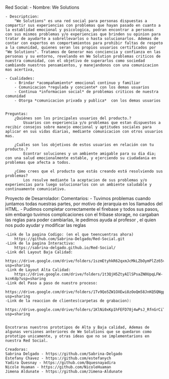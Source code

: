 Red Social:
    - Nombre: 
        We Solutions

    - Descriptcion: 
        "We Solutions" es una red social para personas dispuestas a compartir sus experiencias con problemas que hayan pasado en cuanto a la establidad emocional y psicologica, podran encontrar a personas   con sus mismos problemas y/o experiencias que brinden su opinion para tratar de ayudarte a sobrellevarlos o hasta solucionarlos. Ademas de contar con expertos en comportamientos para prohibir faltas de respeto a la comunidad, quienes seran los propios usuarios certificados por "We Solutions". Tratamos de Generar mas conciencia y confianza en las personas y su entorno, revelando en We Solution problemas criticos de nuestra comunidad, con el objetivo de superarlos como sociedad cambiando nuestros pensamientos, y manejandonos con una comunicacion mas acertiva,

    - Cualidades:
        - Brindar *acompañamiento* emocional continuo y familiar 
        - Comunicacion *regulada y conciente* con los demas usuarios
        - Continua *informacion social* de problemas criticos de nuestra comunidad 
        - Otorga *comunicacion privada y publica*  con los demas usuarios


    Preguntas:
        ¿Quiénes son los principales usuarios del producto.?
            Usuarios con experiencia y/o problemas que estan dispuestos a recibir consejos sobre manejo emocional y aptitudes sociales para aplicar en sus vidas diarias, mediante comunicacion con otros usuarios mas.

        ¿Cuáles son los objetivos de estos usuarios en relación con tu producto.?
            Econtrar soluciones y un ambiente amigable para su dia dia; con una salud emocionalmente estable, y ejerciendo su ciudadania en problemas que afecta a todos.

        ¿Cómo crees que el producto que estás creando está resolviendo sus problemas?
            Los resulve mediante la aceptacion de sus problemas y/o experiencias para luego solucionarlos con un ambiente saludable y continuamente comunicativo.

            
Proyecto de Desarrolador:
    Comentarios:
    - Tuvimos problemas cuando juntamos todas  nuestras partes, por motivo de jerarquia en los     llamados del HTML.
    - Pudimos completar correctamente el firebase y todos sus pasos, sim embargo tuvimos complicaciones con el fribase storage, no cargaban las reglas para poder cambiarlas, le pedimos ayuda al profesor , el quien nos pudo ayudar y modificar las reglas
    

    -Link de la pagina Codigo: (en el que teencuentras ahora)
        https://github.com/Sabrina-Delgado/Red-Social.git
    -Link de la pagina Interactiva:
        https://sabrina-delgado.github.io/Red-Social/
    -Link del Layout Baja Calidad:
        https://drive.google.com/drive/folders/1szmEtyhkR62qxmJcMkLZbOymPlZz65vi?usp=sharing
    -Link de Layout Alta Calidad:
        https://drive.google.com/drive/folders/1t3QjH5ZtyAIlSPsaZN0UpqLFW-kcnKdp?usp=sharing
    -Link del Paso a paso de nuestro proceso:
        https://drive.google.com/drive/folders/1Tv9Qo5ZW1OXEwi8zOoQm58JnKQ5QNgpH?usp=sharing
    -Link de la reaccion de clientes(carpetas de grabacion):
        https://drive.google.com/drive/folders/1KlNi0xKp1hFEFD78j4wPsJ_RfnGrCiTU?usp=sharing


    Encotraras nuestros prototipos de Alta y Baja calidad, Ademas de algunas versiones anteriores de We Solutions que se quedaron como prototipo unicamente, y otras ideas que no se implementarions en nuestra Red Social.
  
    Creadoras:
    Sabrina Delgado - https://github.com/Sabrina-Delgado
    Estefany Chavez - https://github.com/estefanych
    Yadira Quesnay - https://github.com/Bquesnayadira
    Nicole Huaman - https://github.com/NicoleHuaman
    Jimena Aldunate - https://github.com/Jimena-Aldunate

